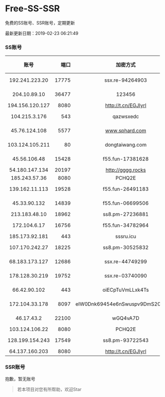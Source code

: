 # Free-SS-SSR

免费的SS账号、SSR账号，定期更新

最新更新日期：2019-02-23 06:21:49 

### SS账号

|账号|端口|加密方式|密码|更新时间|国家|
|:-----:|-----:|:----:|:----:|:----:|:----:|
|192.241.223.20|17775|ssx.re-94264903|aes-256-cfb|06:17:05|US|
|204.10.89.10|36477|123456|aes-256-cfb|06:17:13|US|
|194.156.120.127|8080|http://t.cn/EGJIyrl|rc4-md5|06:17:13|RU|
|104.215.3.176|543|qazwsxedc|aes-256-gcm|06:17:14|JP|
|45.76.124.108|5577|www.sphard.com|aes-256-cfb|06:17:13|AU|
|103.124.105.211|80|dongtaiwang.com|aes-256-cfb|06:17:08|US|
|45.56.106.48|15428|f55.fun-17381628|aes-256-cfb|06:17:04|US|
|54.180.147.134|20197|http://gggg.rocks|chacha20|06:17:13|KR|
|185.243.57.36|8080|PCHQ2E|rc4-md5|06:17:13|US|
|139.162.11.113|19528|f55.fun-26491183|aes-256-cfb|06:17:06|SG|
|45.33.90.132|14839|f55.fun-06699506|aes-256-cfb|06:17:04|US|
|213.183.48.10|18962|ss8.pm-27236881|rc4-md5|06:17:05|RU|
|172.104.6.17|16756|f55.fun-34782964|aes-256-cfb|06:17:04|US|
|185.173.92.181|443|sssru.icu|rc4-md5|06:17:15|RU|
|107.170.242.27|18225|ss8.pm-30525832|aes-256-cfb|06:17:05|US|
|68.183.173.127|12686|ssx.re-44749299|aes-256-cfb|06:17:05|US|
|178.128.30.219|19752|ssx.re-03740090|aes-256-cfb|06:17:06|SG|
|66.42.90.102|443|oiECpTuVmLLxk4Ts|aes-256-cfb|06:17:13|US|
|172.104.33.178|8097|eIW0Dnk69454e6nSwuspv9DmS201tQ0D|aes-256-cfb|06:17:06|SG|
|46.17.43.2|22100|wGQ4vA7D|aes-256-gcm|06:17:12|RU|
|103.124.106.22|8080|PCHQ2E|rc4-md5|06:17:13|US|
|128.199.154.243|17549|ss8.pm-93722543|aes-256-cfb|06:17:06|SG|
|64.137.160.203|8080|http://t.cn/EGJIyrl|rc4-md5|06:17:13|CA|


### SSR账号

抱歉，暂无账号



> 若本项目对您有所帮助，欢迎Star